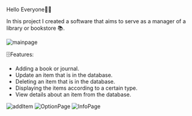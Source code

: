 Hello Everyone👋🏼

In this project I created a software that aims to serve as a manager of a library or bookstore 📚.

![mainpage](https://user-images.githubusercontent.com/108794115/189875805-970bcd80-bc06-4fb7-8936-23573d7e2248.jpeg)

🗄️Features:
* Adding a book or journal.
* Update an item that is in the database.
* Deleting an item that is in the database.
* Displaying the items according to a certain type.
* View details about an item from the database.

![addItem](https://user-images.githubusercontent.com/108794115/189878126-cc1d9781-e330-4f78-b7ba-023e77d92043.jpeg)
![OptionPage](https://user-images.githubusercontent.com/108794115/189878175-f670ba1f-9de8-4dfb-9a4f-986ead172d55.jpeg)
![InfoPage](https://user-images.githubusercontent.com/108794115/189878201-0cefe6b4-69dc-4493-923a-392ae95103c4.jpeg)


